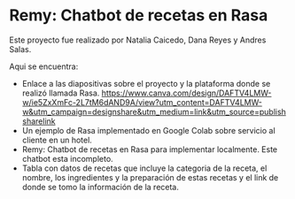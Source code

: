 <h1>Remy: Chatbot de recetas en Rasa</h1>

Este proyecto fue realizado por Natalia Caicedo, Dana Reyes y Andres Salas.

Aqui se encuentra:
- Enlace a las diapositivas sobre el proyecto y la plataforma donde se realizó llamada Rasa. 
https://www.canva.com/design/DAFTV4LMW-w/ie5ZxXmFc-2L7tM6dAND9A/view?utm_content=DAFTV4LMW-w&utm_campaign=designshare&utm_medium=link&utm_source=publishsharelink
- Un ejemplo de Rasa implementado en Google Colab sobre servicio al cliente en un hotel.
- Remy: Chatbot de recetas en Rasa para implementar localmente. Este chatbot esta incompleto.
- Tabla con datos de recetas que incluye la categoria de la receta, el nombre, los ingredientes y la preparación de estas recetas y el link de donde se tomo la información de la receta.
